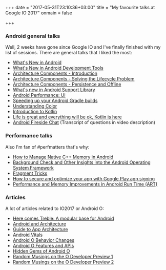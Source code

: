 +++
date = "2017-05-31T23:10:36+03:00"
title = "My favourite talks at Google IO 2017"
onmain = false

+++

### Android general talks

Well, 2 weeks have gone since Google IO and I've finally finished with my list of sessions. There are general talks that I liked the most:

- [What's New in Android](https://www.youtube.com/watch?v=1N9KveJ-FU8)
- [What's New in Android Development Tools](https://www.youtube.com/watch?v=Hx_rwS1NTiI)
- [Architecture Components - Introduction](https://www.youtube.com/watch?v=FrteWKKVyzI)
- [Architecture Components - Solving the Lifecycle Problem](https://www.youtube.com/watch?v=bEKNi1JOrNs)
- [Architecture Components - Persistence and Offline](https://www.youtube.com/watch?v=MfHsPGQ6bgE)
- [What's new in Android Support Library](https://www.youtube.com/watch?v=V6-roIeNUY0)
- [Android Performance: UI](https://www.youtube.com/watch?v=9HtTL_RO2wI)
- [Speeding up your Android Gradle builds](https://www.youtube.com/watch?v=7ll-rkLCtyk)
- [Understanding Color](https://www.youtube.com/watch?v=r8NeG0wmFXM)
- [Introduction to Kotlin](https://www.youtube.com/watch?v=X1RVYt2QKQE)
- [Life is great and everything will be ok, Kotlin is here](https://www.youtube.com/watch?v=fPzxfeDJDzY)
- [Android Fireside Chat](https://www.youtube.com/watch?v=NSZ7iadGaa8) (Transcript of questions in video description)

### Performance talks

Also I'm fan of #perfmatters that's why:

- [How to Manage Native C++ Memory in Android](https://www.youtube.com/watch?v=7_caITSjk1k)
- [Background Check and Other Insights into the Android Operating System Framework](https://www.youtube.com/watch?v=hbLAzwhBjFE)
- [Fragment Tricks](https://www.youtube.com/watch?v=eUG3VWnXFtg)
- [How to secure and optimize your app with Google Play app signing](https://www.youtube.com/watch?v=5tdGAP927dk)
- [Performance and Memory Improvements in Android Run Time (ART)](https://www.youtube.com/watch?v=iFE2Utbv1Oo)

### Articles

A lot of articles related to IO2017 or Android O:

- [Here comes Treble: A modular base for Android](https://android-developers.googleblog.com/2017/05/here-comes-treble-modular-base-for.html)
- [Android and Architecture](https://android-developers.googleblog.com/2017/05/android-and-architecture.html)
- [Guide to App Architecture](https://developer.android.com/topic/libraries/architecture/guide.html)
- [Android Vitals](https://developer.android.com/topic/performance/vitals/index.html)
- [Android O Behavior Changes](https://developer.android.com/preview/behavior-changes.html)
- [Android O Features and APIs](https://developer.android.com/preview/api-overview.html)
- [Hidden Gems of Android O](https://medium.com/@ianhlake/hidden-gems-of-android-o-7def63136629)
- [Random Musings on the O Developer Preview 1](https://commonsware.com/blog/2017/03/22/random-musings-o-developer-preview-1.html)
- [Random Musings on the O Developer Preview 2](https://commonsware.com/blog/2017/05/22/random-musings-o-developer-preview-2.html)


